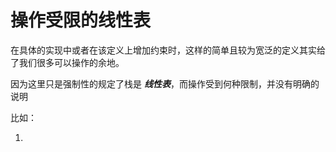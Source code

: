 # 操作受限的线性表

在具体的实现中或者在该定义上增加约束时，这样的简单且较为宽泛的定义其实给了我们很多可以操作的余地。

因为这里只是强制性的规定了栈是 ***线性表***，而操作受到何种限制，并没有明确的说明

比如：

1.
